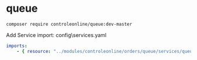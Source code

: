 # queue


`composer require controleonline/queue:dev-master`

Add Service import:
config\services.yaml

```yaml
imports:
    - { resource: "../modules/controleonline/orders/queue/services/queue.yaml" }    
```
